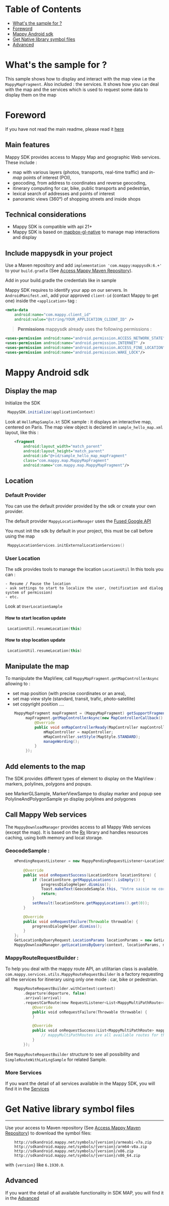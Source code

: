 # Table of Contents  

* [What's the sample for ?](#whats-the-sample-for-)
* [Foreword](#foreword)  
* [Mappy Android sdk](#mappy-android-sdk)  
* [Get Native library symbol files](#get-native-library-symbol-files) 
* [Advanced](#advanced) 

# What's the sample for ?

This sample shows how to display and interact with the map view i.e the `MappyMapFragment`.
Also included : the services. 
It shows how you can deal with the map and the services which is used to request some data to display them on the map


# Foreword

If you have not read the main readme, please read it [here](../README.md)


## Main features


Mappy SDK provides access to Mappy Map and geographic Web services. These include :

 - map with various layers (photos, transports, real-time traffic) and _in-map_ points of interest (POI),
 - geocoding, from address to coordinates and reverse geocoding,
 - itinerary computing for car, bike, public transports and pedestrian,
 - lexical search of addresses and points of interest
 - panoramic views (360°) of shopping streets and inside shops


## Technical considerations

 - Mappy SDK is compatible with api 21+
 - Mappy SDK is based on [mapbox-gl-native](https://github.com/mapbox/mapbox-gl-native) to manage map interactions and display


## Include mappysdk in your project

Use a Maven repository and add `implementation 'com.mappy:mappysdk:6.+'` to your `build.gradle` (See [Access Mappy Maven Repository](../README.md#access-mappy-maven-repository)).

Add in your build.gradle the credentials like in sample 

Mappy SDK requires to identify your app on our servers. In `AndroidManifest.xml`, add your approved `client-id` (contact Mappy to get one) inside the `<application>` tag :

```xml
<meta-data
    android:name="com.mappy.client_id"
    android:value="@string/YOUR_APPLICATION_CLIENT_ID" />
```

> **Permissions**
> mappysdk already uses the following permissions :
>
>
```xml
<uses-permission android:name="android.permission.ACCESS_NETWORK_STATE" />
<uses-permission android:name="android.permission.INTERNET" />
<uses-permission android:name="android.permission.ACCESS_FINE_LOCATION" />
<uses-permission android:name="android.permission.WAKE_LOCK"/>
```


# Mappy Android sdk

## Display the map

Initialize the SDK

```java
 MappySDK.initialize(applicationContext)
```

Look at `HelloMapSample.kt` SDK sample : it displays an interactive map, centered on Paris.
The map view object is declared in `sample_hello_map.xml` layout, like this :

```xml
    <fragment
        android:layout_width="match_parent"
        android:layout_height="match_parent"
        android:id="@+id/sample_hello_map_mapFragment"
        class="com.mappy.map.MappyMapFragment"
        android:name="com.mappy.map.MappyMapFragment"/>
```

## Location

### Default Provider


You can use the default provider provided by the sdk or create your own provider.

The default provider `MappyLocationManager` uses the [Fused Google API](https://developers.google.com/android/reference/com/google/android/gms/location/FusedLocationProviderClient)

You must init the sdk by default in your project, this must be call before using the map 

```kotlin
 MappyLocationServices.initExternalLocationServices()
```


### User Location


The sdk provides tools to manage the location `LocationUtil`
In this tools you can :

    - Resume / Pause the location
    - ask settings to start to localize the user, (notification and dialog system of permission)
    - etc.
    
Look at `UserLocationSample`


#### How to start location update 


```kotlin
 LocationUtil.resumeLocation(this)
```


#### How to stop location update 


```kotlin
 LocationUtil.resumeLocation(this)
```


## Manipulate the map

To manipulate the MapView, call `MappyMapFragment.getMapControllerAsync` allowing to :

 - set map position (with precise coordinates or an area),
 - set map view style (standard, transit, trafic, photo-satellite)
 - set copyright position
 ....

```java
    MappyMapFragment mapFragment = (MappyMapFragment) getSupportFragmentManager().findFragmentById(R.id.sample_map_style_mapFragment);
         mapFragment.getMapControllerAsync(new MapControllerCallback() {
             @Override
             public void onMapControllerReady(MapController mapController) {
                 mMapController = mapController;
                 mMapController.setStyle(MapStyle.STANDARD);
                 manageWording();
             }
         });
```

## Add elements to the map

The SDK provides different types of element to display on the MapView : markers, polylines, polygons and popups.

see MarkerGLSample, MarkerViewSampe to display marker and popup
see PolylineAndPolygonSample yo display polylines and polygones

## Call Mappy Web services

The `MappyDownloadManager` provides access to all Mappy Web services (except the map).
It is based on the [Rx](https://github.com/ReactiveX/RxJava/blob/3.x/README.md) library and handles resources caching, using both memory and local storage.

### GeocodeSample :

```java
    mPendingRequestListener = new MappyPendingRequestListener<LocationStore>(getApplicationContext()) {
      
        @Override
        public void onRequestSuccess(LocationStore locationStore) {
            if (locationStore.getMappyLocations().isEmpty()) {
                progressDialogHelper.dismiss();
                Toast.makeText(GeocodeSample.this, "Votre saisie ne correspond pas à une adresse connue", Toast.LENGTH_SHORT).show();
                return;
            }
            setResult(locationStore.getMappyLocations().get(0));
        }

        @Override
        public void onRequestFailure(Throwable throwable) {
            progressDialogHelper.dismiss();
        }
    };
    GetLocationByQueryRequest.LocationParams locationParams = new GetLocationByQueryRequest.LocationParams(queriedAddress, mMapController.getBoundingBox(), true, false, GetLocationByQueryRequest.Filter.ADDRESS);
    MappyDownloadManager.getLocationsByQuery(context, locationParams, mPendingRequestListener);
```


### MappyRouteRequestBuilder :

To help you deal with the mappy route API, an utilitarian class is available. `com.mappy.services.utils.MappyRouteRequestBuilder` is a factory requesting all the services for itinerary using only one mode : car, bike or pedestrian.

```kotlin
    MappyRouteRequestBuilder.withContext(context)
        .departure(departure, false)
        .arrival(arrival)
        .requestCarRoute(new RequestListener<List<MappyMultiPathRoute>>() {
            @Override
            public void onRequestFailure(Throwable throwable) {
            }

            @Override
            public void onRequestSuccess(List<MappyMultiPathRoute> mappyMultiPathRoutes) {
                // mappyMultiPathRoutes are all available routes for the requested mode (here : car)
            }
        });
```

See `MappyRouteRequestBuilder` structure to see all possibility and `SimpleRouteWithLatLngSample` for related Sample.


### More Services

If you want the detail of all services available in the Mappy SDK, you will find it in the [Services](SERVICES.md)


# Get Native library symbol files
----------
Use your access to Maven repository (See [Access Mappy Maven Repository](../README.md#access-mappy-maven-repository)) to download the symbol files:

```
    http://sdkandroid.mappy.net/symbols/{version}/armeabi-v7a.zip
    http://sdkandroid.mappy.net/symbols/{version}/arm64-v8a.zip
    http://sdkandroid.mappy.net/symbols/{version}/x86.zip
    http://sdkandroid.mappy.net/symbols/{version}/x86_64.zip
```

with `{version}` like `6.1930.0`.

## Advanced

If you want the detail of all available functionality in SDK MAP, you will find it in the [Advanced](MAP.md)
